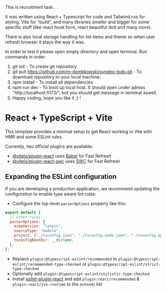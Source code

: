 This is recruitment task.

It was written using React + Typescript for code and Tailwind.css for styling. Vite for "build", and many libraries smaller and bigger for some specific stuff (like react hook form, react beautiful dnd and many more).

There is also local storage handling for list items and theme so when user refresh browser it stays the way it was.

In order to test it please open empty directory and open terminal.
Run commands in order:

1. git init - To create git repository
2. git pull https://github.com/m-dombkowski/synebo-todo.git - To download repository to your local machine.
3. npm install - To install all dependencies
4. npm run dev - To boot up local host. It should open under adress "http://localhost:5173/", but you should get message in terminal aswell.
5. Happy coding, hope you like it ;) !

# React + TypeScript + Vite

This template provides a minimal setup to get React working in Vite with HMR and some ESLint rules.

Currently, two official plugins are available:

- [@vitejs/plugin-react](https://github.com/vitejs/vite-plugin-react/blob/main/packages/plugin-react/README.md) uses [Babel](https://babeljs.io/) for Fast Refresh
- [@vitejs/plugin-react-swc](https://github.com/vitejs/vite-plugin-react-swc) uses [SWC](https://swc.rs/) for Fast Refresh

## Expanding the ESLint configuration

If you are developing a production application, we recommend updating the configuration to enable type aware lint rules:

- Configure the top-level `parserOptions` property like this:

```js
export default {
  // other rules...
  parserOptions: {
    ecmaVersion: "latest",
    sourceType: "module",
    project: ["./tsconfig.json", "./tsconfig.node.json", "./tsconfig.app.json"],
    tsconfigRootDir: __dirname,
  },
};
```

- Replace `plugin:@typescript-eslint/recommended` to `plugin:@typescript-eslint/recommended-type-checked` or `plugin:@typescript-eslint/strict-type-checked`
- Optionally add `plugin:@typescript-eslint/stylistic-type-checked`
- Install [eslint-plugin-react](https://github.com/jsx-eslint/eslint-plugin-react) and add `plugin:react/recommended` & `plugin:react/jsx-runtime` to the `extends` list
